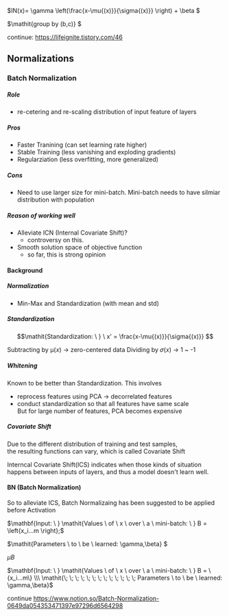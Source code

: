 $IN(x)= \gamma \left(\frac{x-\mu{(x)}}{\sigma{(x)}} \right) + \beta $


$\mathit{group by (b,c)} $


continue: https://lifeignite.tistory.com/46

## Normalizations
### Batch Normalization
##### Role
  - re-cetering and re-scaling distribution of input feature of layers
##### Pros
  - Faster Tranining (can set learning rate higher)
  - Stable Training (less vanishing and exploding gradients)
  - Regularziation (less overfitting, more generalized)
##### Cons
  - Need to use larger size for mini-batch. Mini-batch needs to have silmiar distribution with population
##### Reason of working well
  - Alleviate ICN (Internal Covariate Shift)?
    - controversy on this. 
  - Smooth solution space of objective function
    - so far, this is strong opinion
 
#### Background
##### Normalization
  - Min-Max and Standardization (with mean and std)

##### Standardization

$$\mathit{Standardization: \ } \ x' = \frac{x-\mu{(x)}}{\sigma{(x)}} $$

Subtracting by µ(𝑥) -> zero-centered data
Dividing by 𝜎(𝑥) -> 1 ~ -1

##### Whitening
Known to be better than Standardization.
This involves  
  - reprocess features using PCA -> decorrelated features
  - conduct standardization so that all features have same scale  
But for large number of features, PCA becomes expensive

##### Covariate Shift
Due to the different distribution of training and test samples,  
the resulting functions can vary, which is called Covariate Shift 

Interncal Covariate Shift(ICS) indicates when those kinds of situation happens between inputs of layers, and
thus a model doesn't learn well. 

#### BN (Batch Normalization)
So to alleviate ICS, Batch Normalizaing has been suggested to be applied before Activation

$\mathbf{Input: \ } \mathit{Values \ of \ x \ over \ a \ mini-batch: \ } B = \left{x_i...m \right};$ 


$\mathit{Parameters \ to \ be \ learned: \gamma,\beta} $

$\mu{Β}$

$\mathbf{Input: \ } \mathit{Values \ of \ x \ over \ a \ mini-batch: \ } B = \{x_i...m\}  \\\  
\mathit{\; \; \; \; \; \; \; \; \; \; \; \; \; Parameters \ to \ be \ learned: \gamma,\beta}$

continue
https://www.notion.so/Batch-Normalization-0649da054353471397e97296d6564298
